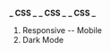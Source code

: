 <!-- 1.  Fetch data from an API that returns Country data -->

<!-- 2.  Display a list of Countries with Name, population and density -->

<!-- 3.  Create Button that sorts country by population. -->

<!-- 4.  Create Button that only displays countries with 20 million plus in population. -->

<!-- 5.  Create button that Shows only English speaking countries. -->

<!-- 6.  Display countries by Region ( Africa, Americas, Asia, Europe, Oceania ). -->

**_ CSS _**
**_ CSS _**
**_ CSS _**

1.  Responsive -- Mobile
2.  Dark Mode
